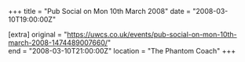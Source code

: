 +++
title = "Pub Social on Mon 10th March 2008"
date = "2008-03-10T19:00:00Z"

[extra]
original = "https://uwcs.co.uk/events/pub-social-on-mon-10th-march-2008-1474489007660/"    
end = "2008-03-10T21:00:00Z"
location = "The Phantom Coach"
+++



